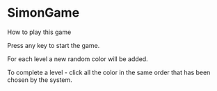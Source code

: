 # SimonGame

How to play this game

Press any key to start the game.

For each level a new random color will be added.

To complete a level - click all the color in the same order that has been chosen by the system.

